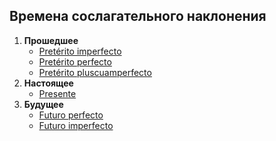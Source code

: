 ## Времена сослагательного наклонения
1. **Прошедшее**
    - [Pretérito imperfecto]()
    - [Pretérito perfecto]()
    - [Pretérito pluscuamperfecto]()
2. **Настоящее**
    - [Presente]()
3. **Будущее**
    - [Futuro perfecto]()
    - [Futuro imperfecto]()
